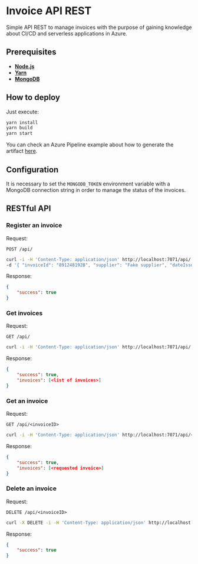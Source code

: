 # Invoice API REST

Simple API REST to manage invoices with the purpose of gaining knowledge about CI/CD and serverless applications in Azure.

## Prerequisites

- [**Node.js**](https://nodejs.org/)
- [**Yarn**](https://classic.yarnpkg.com/)
- [**MongoDB**](https://www.mongodb.com/)

## How to deploy

Just execute:

``` bash
yarn install
yarn build
yarn start
```

You can check an Azure Pipeline example about how to generate the artifact [here](./.azure/ci.yml).

## Configuration

It is necessary to set the `MONGODB_TOKEN` environment variable with a MongoDB connection string in order to manage the status of the invoices.

## RESTful API

### Register an invoice

Request:

`POST /api/`

``` bash
curl -i -H 'Content-Type: application/json' http://localhost:7071/api/ \
-d '{ "invoiceId": "891248192B", "supplier": "Fake supplier", "dateIssued": "2019-10-10 13:30:01 T+0210", "currency": "EUR", "amount": 1000.00, "description": "New projector for confenrece room" }'
```


Response:

``` JSON
{
    "success": true
}
```

### Get invoices

Request:

`GET /api/`

``` bash
curl -i -H 'Content-Type: application/json' http://localhost:7071/api/'
```


Response:

``` JSON
{
    "success": true,
    "invoices": [<list of invoices>]
}
```

### Get an invoice

Request:

`GET /api/<invoiceID>`

``` bash
curl -i -H 'Content-Type: application/json' http://localhost:7071/api/<invoiceID>'
```


Response:

``` JSON
{
    "success": true,
    "invoices": [<requested invoice>]
}
```

### Delete an invoice

Request:

`DELETE /api/<invoiceID>`

``` bash
curl -X DELETE -i -H 'Content-Type: application/json' http://localhost:7071/api/<invoiceID>'
```

Response:

``` JSON
{
    "success": true
}
```
